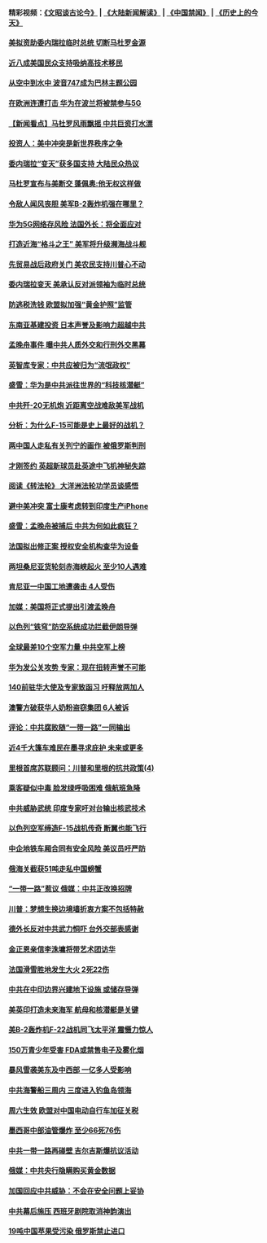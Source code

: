 #### 精彩视频：[《文昭谈古论今》](https://github.com/gfw-breaker/wenzhao/blob/master/README.md?t=01250030) | [《大陆新闻解读》](https://github.com/gfw-breaker/ntdtv-comedy/blob/master/README.md?t=01250030) | [《中国禁闻》](https://github.com/gfw-breaker/ntdtv-news/blob/master/README.md?t=01250030) | [《历史上的今天》](https://github.com/gfw-breaker/today-in-history/blob/master/README.md?t=01250030) 

#### [美拟资助委内瑞拉临时总统 切断马杜罗金源](../pages/nsc418/n10999926.md?t=01250030) 

#### [近八成美国民众支持吸纳高技术移民](../pages/nsc418/n10999709.md?t=01250030) 

#### [从空中到水中 波音747成为巴林主题公园](../pages/nsc418/n10999837.md?t=01250030) 

#### [在欧洲连遭打击 华为在波兰将被禁参与5G](../pages/nsc418/n10999590.md?t=01250030) 

#### [【新闻看点】马杜罗风雨飘摇 中共巨资打水漂](../pages/nsc418/n10999627.md?t=01250030) 

#### [投资人：美中冲突是新世界秩序之争](../pages/nsc418/n10999607.md?t=01250030) 

#### [委内瑞拉“变天”获多国支持 大陆民众热议](../pages/nsc418/n10998690.md?t=01250030) 

#### [马杜罗宣布与美断交 蓬佩奥:他无权这样做](../pages/nsc418/n10997982.md?t=01250030) 

#### [令敌人闻风丧胆 美军B-2轰炸机强在哪里？](../pages/nsc418/n10998237.md?t=01250030) 

#### [华为5G网络存风险 法国外长：将全面应对](../pages/nsc418/n10997576.md?t=01250030) 

#### [打造近海“格斗之王” 美军将升级濒海战斗舰](../pages/nsc418/n10997532.md?t=01250030) 

#### [先贸易战后政府关门 美农民支持川普心不动](../pages/nsc418/n10997328.md?t=01250030) 

#### [委内瑞拉变天 美承认反对派领袖为临时总统](../pages/nsc418/n10997224.md?t=01250030) 

#### [防逃税洗钱 欧盟拟加强“黄金护照”监管](../pages/nsc418/n10997109.md?t=01250030) 

#### [东南亚基建投资 日本声誉及影响力超越中共](../pages/nsc418/n10997070.md?t=01250030) 

#### [孟晚舟事件 曝中共人质外交和行刑外交黑幕](../pages/nsc418/n10996956.md?t=01250030) 

#### [英智库专家：中共应被归为“流氓政权”](../pages/nsc418/n10996770.md?t=01250030) 

#### [盛雪：华为是中共派往世界的“科技核潜艇”](../pages/nsc418/n10994122.md?t=01250030) 

#### [中共歼-20无机炮 近距离空战难敌美军战机](../pages/nsc418/n10996027.md?t=01250030) 

#### [分析：为什么F-15可能是史上最好的战机？](../pages/nsc418/n10995667.md?t=01250030) 

#### [两中国人走私有关列宁的画作 被俄罗斯判刑](../pages/nsc418/n10992331.md?t=01250030) 

#### [才刚签约 英超新球员赴英途中飞机神秘失踪](../pages/nsc418/n10994679.md?t=01250030) 

#### [阅读《转法轮》 大洋洲法轮功学员谈感悟](../pages/nsc418/n10993844.md?t=01250030) 

#### [避中美冲突 富士康考虑转到印度生产iPhone](../pages/nsc418/n10994549.md?t=01250030) 

#### [盛雪：孟晚舟被捕后 中共为何如此疯狂？](../pages/nsc418/n10993513.md?t=01250030) 

#### [法国拟出修正案 授权安全机构查华为设备](../pages/nsc418/n10993863.md?t=01250030) 

#### [两坦桑尼亚货轮刻赤海峡起火 至少10人遇难](../pages/nsc418/n10994050.md?t=01250030) 

#### [肯尼亚一中国工地遭袭击 4人受伤](../pages/nsc418/n10993695.md?t=01250030) 

#### [加媒：美国将正式提出引渡孟晚舟](../pages/nsc418/n10993277.md?t=01250030) 

#### [以色列“铁穹”防空系统成功拦截伊朗导弹](../pages/nsc418/n10993330.md?t=01250030) 

#### [全球最差10个空军力量 中共空军上榜](../pages/nsc418/n10992493.md?t=01250030) 

#### [华为发公关攻势 专家：现在扭转声誉不可能](../pages/nsc418/n10992293.md?t=01250030) 

#### [140前驻华大使及专家致函习 吁释放两加人](../pages/nsc418/n10992390.md?t=01250030) 

#### [澳警方破获华人奶粉盗窃集团 6人被诉](../pages/nsc418/n10992238.md?t=01250030) 

#### [评论：中共腐败随“一带一路”一同输出](../pages/nsc418/n10992228.md?t=01250030) 

#### [近4千大篷车难民在墨寻求庇护 未来或更多](../pages/nsc418/n10991987.md?t=01250030) 

#### [里根首席苏联顾问：川普和里根的抗共政策(4)](../pages/nsc418/n10948163.md?t=01250030) 

#### [乘客疑似中毒 脸发绿呼吸困难 俄航班急降](../pages/nsc418/n10991551.md?t=01250030) 

#### [中共威胁武统 印度专家吁对台输出核武技术](../pages/nsc418/n10991334.md?t=01250030) 

#### [以色列空军缔造F-15战机传奇 断翼也能飞行](../pages/nsc418/n10990876.md?t=01250030) 

#### [中企地铁车厢合同有安全风险 美议员吁严防](../pages/nsc418/n10989908.md?t=01250030) 

#### [俄海关截获51吨走私中国螃蟹](../pages/nsc418/n10989902.md?t=01250030) 

#### [“一带一路”惹议 俄媒：中共正改换招牌](../pages/nsc418/n10989973.md?t=01250030) 

#### [川普：梦想生换边境墙折衷方案不包括特赦](../pages/nsc418/n10989992.md?t=01250030) 

#### [德外长反对中共武力恫吓 台外交部表感谢](../pages/nsc418/n10989626.md?t=01250030) 

#### [金正恩亲信李洙墉将带艺术团访华](../pages/nsc418/n10989769.md?t=01250030) 

#### [法国滑雪胜地发生大火 2死22伤](../pages/nsc418/n10989566.md?t=01250030) 

#### [中共在中印边界兴建地下设施 或储存导弹](../pages/nsc418/n10988979.md?t=01250030) 

#### [美英印打造未来海军 航母和核潜艇是关键](../pages/nsc418/n10940648.md?t=01250030) 

#### [美B-2轰炸机F-22战机同飞太平洋 震慑力惊人](../pages/nsc418/n10988582.md?t=01250030) 

#### [150万青少年受害 FDA或禁售电子及雾化烟](../pages/nsc418/n10988186.md?t=01250030) 

#### [暴风雪袭美东及中西部 一亿多人受影响](../pages/nsc418/n10988131.md?t=01250030) 

#### [中共海警船三周内 三度进入钓鱼岛领海](../pages/nsc418/n10987956.md?t=01250030) 

#### [周六生效 欧盟对中国电动自行车加征关税](../pages/nsc418/n10987637.md?t=01250030) 

#### [墨西哥中部油管爆炸 至少66死76伤](../pages/nsc418/n10986971.md?t=01250030) 

#### [中共一带一路再碰壁 吉尔吉斯爆抗议活动](../pages/nsc418/n10986292.md?t=01250030) 

#### [俄媒：中共央行隐瞒购买黄金数据](../pages/nsc418/n10986524.md?t=01250030) 

#### [加国回应中共威胁：不会在安全问题上妥协](../pages/nsc418/n10986394.md?t=01250030) 

#### [中共幕后施压 西班牙剧院取消神韵演出](../pages/nsc418/n10986035.md?t=01250030) 

#### [19吨中国苹果受污染 俄罗斯禁止进口](../pages/nsc418/n10986333.md?t=01250030) 

